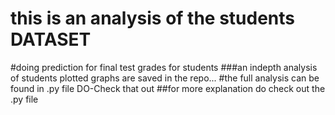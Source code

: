 # this is an analysis of the students DATASET
#doing prediction for final test grades for students 
###an indepth analysis of students plotted graphs are saved in the repo...
#the full analysis can be found in .py file DO-Check that out 
##for more explanation do check out the .py file
